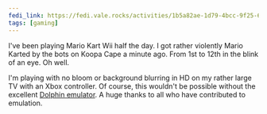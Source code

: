 ```yaml
---
fedi_link: https://fedi.vale.rocks/activities/1b5a82ae-1d79-4bcc-9f25-6d5ef0b11ff6
tags: [gaming]
---
```


I've been playing Mario Kart Wii half the day. I got rather violently Mario Karted by the bots on Koopa Cape a minute ago. From 1st to 12th in the blink of an eye. Oh well.

I'm playing with no bloom or background blurring in HD on my rather large TV with an Xbox controller. Of course, this wouldn't be possible without the excellent [Dolphin emulator](https://dolphin-emu.org). A huge thanks to all who have contributed to emulation.
